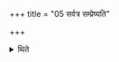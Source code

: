 +++
title = "05 सर्वत्र सम्प्रेष्यति"

+++

<details><summary>थिते</summary>

सर्वत्र सम्प्रेष्यति ५
</details>
